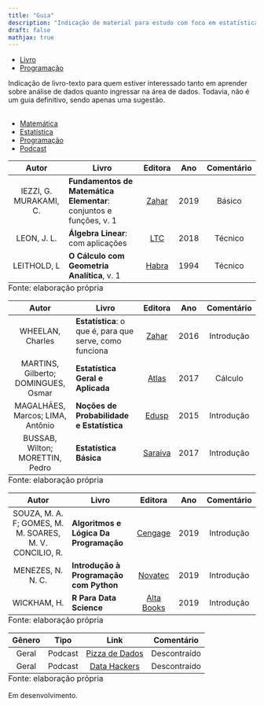 ```yaml
---
title: "Guia"
description: "Indicação de material para estudo com foco em estatística, matemática e programação"
draft: false
mathjax: true
---
```


<div class="col-sm-18">
      <div class="tabbable">
          <ul class="nav nav-tabs" data-tabsetid="5675">
            <li class="active">
              <a href="#tab-1" data-toggle="tab" data-value="Tab 1">Livro</a>
            </li>
            <li>
              <a href="#tab-2" data-toggle="tab" data-value="Tab 2">Programação</a>
            </li>
          </ul>
          <div class="tab-content" data-tabsetid="5675"> 
              <div class="tab-pane active" data-value="Tab 1" id="tab-1"> 
              Indicação de livro-texto para quem estiver interessado tanto em aprender sobre análise de dados quanto ingressar na área de dados. Todavia, não é um guia definitivo, sendo apenas uma sugestão.<br></br>
              <div class="col-xs-2">
              <!-- required for floating -->
    <!-- Nav tabs -->
    <ul class="nav nav-tabs tabs-left">
      <li class="active"><a href="#home" data-toggle="tab">Matemática</a></li>
      <li><a href="#profile" data-toggle="tab">Estatística</a></li>
      <li><a href="#messages" data-toggle="tab">Programação</a></li>
      <li><a href="#settings" data-toggle="tab">Podcast</a></li>
    </ul>
</div>
<div class="col-xs-9">
    <!-- Tab panes -->
    <div class="tab-content">
      <div class="tab-pane active" id="home">
<center>
<table class="table table-striped table-hover table-bordered" style="width: auto !important; margin-left: auto; margin-right: auto;">
 <thead>
  <tr>
   <th style="text-align:center;"> Autor </th>
   <th style="text-align:center;"> Livro </th>
   <th style="text-align:center;"> Editora </th>
   <th style="text-align:center;"> Ano </th>
   <th style="text-align:center;"> Comentário </th>
  </tr>
 </thead>
<tbody>
  <tr>
   <td style="text-align:center;"> IEZZI, G. MURAKAMI, C. </td>
   <td style="text-align:left;"> <b>Fundamentos de Matemática Elementar</b>: conjuntos e funções, v. 1</td>
   <td style="text-align:center;"> <a href="https://www.amazon.com.br/Fundamentos-Matem%C3%A1tica-Elementar-Gelson-Murakami/dp/8535716807/ref=sr_1_2?__mk_pt_BR=%C3%85M%C3%85%C5%BD%C3%95%C3%91&crid=19JPE4MBNXK4T&keywords=Gelson+Iezzi&qid=1652471113&sprefix=gelson+iezzi%2Caps%2C390&sr=8-2&ufe=app_do%3Aamzn1.fos.6a09f7ec-d911-4889-ad70-de8dd83c8a74">Zahar</a></td>
   <td style="text-align:center;"> 2019 </td>
   <td style="text-align:center;"> Básico </td>
  </tr>
  <tr>
   <td style="text-align:center;"> LEON, J. L. </td>
   <td style="text-align:left;"> <b>Álgebra Linear</b>: com aplicações </td>
   <td style="text-align:center;"> <a href="https://www.grupogen.com.br/algebra-linear-com-aplicacoes-2117009">LTC</a></td>
   <td style="text-align:center;"> 2018 </td>
   <td style="text-align:center;"> Técnico </td>
  </tr>
   <tr>
   <td style="text-align:center;"> LEITHOLD, L </td>
   <td style="text-align:left;"> <b>O Cálculo com Geometria Analítica</b>, v. 1 </td>
   <td style="text-align:center;"> <a href="https://www.amazon.com.br/C%C3%A1lculo-com-Geometria-Anal%C3%ADtica-1/dp/8529400941/ref=sr_1_3?__mk_pt_BR=%C3%85M%C3%85%C5%BD%C3%95%C3%91&crid=6OK33Z6HEH21&keywords=leithold&qid=1652464958&s=books&sprefix=leithol%2Cstripbooks%2C224&sr=1-3">Habra</a></td>
   <td style="text-align:center;"> 1994 </td>
   <td style="text-align:center;"> Técnico </td>
  </tr>
</tbody>
<tfoot>
<tr><td style="padding: 0; border: 0;" colspan="100%">
<sup></sup> Fonte: elaboração própria</td></tr>
</tfoot>
</table>
</center>
</div>
      <div class="tab-pane" id="profile">
<center>
<table class="table table-striped table-hover table-bordered" style="width: auto !important; margin-left: auto; margin-right: auto;">
 <thead>
  <tr>
   <th style="text-align:center;"> Autor </th>
   <th style="text-align:center;"> Livro </th>
   <th style="text-align:center;"> Editora </th>
   <th style="text-align:center;"> Ano </th>
   <th style="text-align:center;"> Comentário </th>
  </tr>
 </thead>
<tbody>
  <tr>
   <td style="text-align:center;"> WHEELAN, Charles </td>
   <td style="text-align:left;"> <b>Estatística</b>: o que é, para que serve, como funciona </td>
   <td style="text-align:center;"> <a href="https://www.companhiadasletras.com.br/detalhe.php?codigo=4101388">Zahar</a></td>
   <td style="text-align:center;"> 2016 </td>
   <td style="text-align:center;"> Introdução </td>
  </tr>
   <tr>
   <td style="text-align:center;"> MARTINS, Gilberto; DOMINGUES, Osmar </td>
   <td style="text-align:left;"> <b>Estatística Geral e Aplicada</b> </td>
   <td style="text-align:center;"> <a href="https://www.grupogen.com.br/e-book-estatistica-geral-e-aplicada?gclid=EAIaIQobChMIy8eI9PrS6AIVi4eRCh3mOgqBEAAYASAAEgLeqPD_BwE">Atlas</a></td>
   <td style="text-align:center;"> 2017 </td>
   <td style="text-align:center;"> Cálculo </td>
  </tr>
  <tr>
   <td style="text-align:center;"> MAGALHÃES, Marcos; LIMA, Antônio </td>
   <td style="text-align:left;"> <b>Noções de Probabilidade e Estatística</b> </td>
   <td style="text-align:center;"> <a href="https://www.edusp.com.br/loja/produto/356/nocoes-de-probabilidade-e-estatistica">Edusp</a></td>
   <td style="text-align:center;"> 2015 </td>
   <td style="text-align:center;"> Introdução </td>
  </tr>
  <tr>
   <td style="text-align:center;"> BUSSAB, Wilton; MORETTIN, Pedro </td>
   <td style="text-align:left;"> <b>Estatística Básica</b> </td>
   <td style="text-align:center;"> <a href="https://www.saraiva.com.br/estatistica-basica-9-ed-2017-9748081/p">Saraiva</a></td>
   <td style="text-align:center;"> 2017 </td>
   <td style="text-align:center;"> Introdução </td>
  </tr>
</tbody>
<tfoot>
<tr><td style="padding: 0; border: 0;" colspan="100%">
<sup></sup> Fonte: elaboração própria</td></tr>
</tfoot>
</table>
</center> </div>
      <div class="tab-pane" id="messages">
<center>
<table class="table table-striped table-hover table-bordered" style="width: auto !important; margin-left: auto; margin-right: auto;">
 <thead>
  <tr>
   <th style="text-align:center;"> Autor </th>
   <th style="text-align:center;"> Livro </th>
   <th style="text-align:center;"> Editora </th>
   <th style="text-align:center;"> Ano </th>
   <th style="text-align:center;"> Comentário </th>
  </tr>
 </thead>
<tbody>
  <tr>
   <td style="text-align:center;"> SOUZA, M. A. F; GOMES, M. M. SOARES, M. V. CONCILIO, R. </td>
   <td style="text-align:left;"> <b>Algoritmos e Lógica Da Programação </td>
   <td style="text-align:center;"> <a href="https://www.cengage.com.br/livro/algoritmos-e-logica-de-programacao-2/">Cengage</a></td>
   <td style="text-align:center;"> 2019 </td>
   <td style="text-align:center;"> Introdução </td>
  </tr>
  <tr>
   <td style="text-align:center;"> MENEZES, N. N. C. </td>
   <td style="text-align:left;"> <b>Introdução à Programação com Python</b> </td>
   <td style="text-align:center;"> <a href="https://novatec.com.br/livros/introducao-python-3ed/">Novatec</a></td>
   <td style="text-align:center;"> 2019 </td>
   <td style="text-align:center;"> Introdução </td>
  </tr>
   <tr>
   <td style="text-align:center;"> WICKHAM, H. </td>
   <td style="text-align:left;"> <b>R Para Data Science</b></td>
   <td style="text-align:center;"> <a href="https://altabooks.com.br/produto/r-para-data-science/">Alta Books</a></td>
   <td style="text-align:center;"> 2019 </td>
   <td style="text-align:center;"> Introdução </td>
  </tr>
</tbody>
<tfoot>
<tr><td style="padding: 0; border: 0;" colspan="100%">
<sup></sup> Fonte: elaboração própria</td></tr>
</tfoot>
</table>
</center> </div>
      <div class="tab-pane" id="settings">
<center>
<table class="table table-striped table-hover table-bordered" style="width: auto !important; margin-left: auto; margin-right: auto;">
 <thead>
  <tr>
   <th style="text-align:center;"> Gênero </th>
   <th style="text-align:center;"> Tipo </th>
   <th style="text-align:center;"> Link </th>
   <th style="text-align:center;"> Comentário </th>
  </tr>
 </thead>
<tbody>
   <!-- <tr>
   <td style="text-align:center;"> Individual </td>
   <td style="text-align:center;"> Blog</td>
   <td style="text-align:center;"> <a href="https://fivethirtyeight.com/contributors/nate-silver/">Nate Silver</a> </td>
   <td style="text-align:center;"> Analítico </td>
  </tr>
  <tr>
   <td style="text-align:center;"> Individual </td>
   <td style="text-align:center;"> Blog</td>
   <td style="text-align:center;"> <a href="http://soniavieira.blogspot.com/">Sonia Vieira</a> </td>
   <td style="text-align:center;"> Teórico </td>
  </tr>
  </tr> -->
  <tr>
   <td style="text-align:center;"> Geral </td>
   <td style="text-align:center;"> Podcast </td>
   <td style="text-align:center;"> <a href="https://podcast.pizzadedados.com/">Pizza de Dados</a> </td>
   <td style="text-align:center;"> Descontraído </td>
  </tr>
  <tr>
   <td style="text-align:center;"> Geral </td>
   <td style="text-align:center;"> Podcast </td>
   <td style="text-align:center;"> <a href="https://datahackers.com.br/podcast">Data Hackers</a> </td>
   <td style="text-align:center;"> Descontraído </td>
  </tr>
</tbody>
<tfoot>
<tr><td style="padding: 0; border: 0;" colspan="100%">
<sup></sup> Fonte: elaboração própria</td></tr>
</tfoot>
</table>
</center> </div>
    </div>
</div> </div>
              <div class="tab-pane" data-value="Tab 2" id="tab-2"> Em desenvolvimento. <br></br>
              <div class="col-xs-2"> 
    <!-- <ul class="nav nav-tabs tabs-left">
      <li class="active"><a href="#home" data-toggle="tab">Home</a></li>
      <li><a href="#profile" data-toggle="tab">Profile</a></li>
      <li><a href="#messages" data-toggle="tab">Messages</a></li>
      <li><a href="#settings" data-toggle="tab">Settings</a></li>
    </ul> -->
</div>

<div class="col-xs-9">
    <!-- Tab panes -->
    <!-- <div class="tab-content">
      <div class="tab-pane active" id="home"> oi </div>
      <div class="tab-pane" id="profile"> oi </div>
      <div class="tab-pane" id="messages"> oi </div>
      <div class="tab-pane" id="settings"> oi </div>
    </div> -->
</div> 

</div>